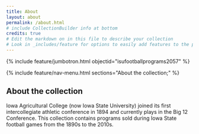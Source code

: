 ```yaml
---
title: About
layout: about
permalink: /about.html
# include CollectionBuilder info at bottom
credits: true
# Edit the markdown on in this file to describe your collection
# Look in _includes/feature for options to easily add features to the page
---
```


{% include feature/jumbotron.html objectid="isufootballprograms2057" %} 

{% include feature/nav-menu.html sections="About the collection;" %}

## About the collection
Iowa Agricultural College (now Iowa State University) joined its first intercollegiate athletic conference in 1894 and currently plays in the Big 12 Conference. This collection contains programs sold during Iowa State football games from the 1890s to the 2010s.


